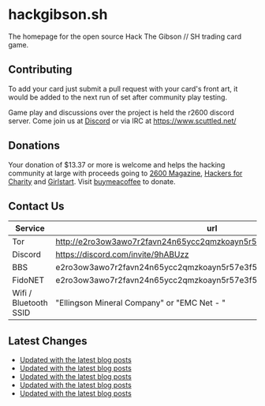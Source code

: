 # hackgibson.sh
The homepage for the open source Hack The Gibson // SH trading card game.


## Contributing

To add your card just submit a pull request with your card's front art, it would be added to the next run of set after community play testing.

Game play and discussions over the project is held the r2600 discord server. Come join us at [Discord](https://discord.com/invite/9hABUzz) or via IRC at https://www.scuttled.net/


## Donations

Your donation of $13.37 or more is welcome and helps the hacking community at large with proceeds going to [2600 Magazine](https://2600.com/), [Hackers for Charity](https://hackersforcharity.org) and [Girlstart](https://girlstart.org).  Visit [buymeacoffee](https://www.buymeacoffee.com/hackgibson.sh) to donate.


## Contact Us

Service | url
-|-
Tor | http://e2ro3ow3awo7r2favn24n65ycc2qmzkoayn5r57e3f56nvjwdcgg32ad.onion
Discord | https://discord.com/invite/9hABUzz
BBS | e2ro3ow3awo7r2favn24n65ycc2qmzkoayn5r57e3f56nvjwdcgg32ad.onion:23
FidoNET | e2ro3ow3awo7r2favn24n65ycc2qmzkoayn5r57e3f56nvjwdcgg32ad.onion:24554
Wifi / Bluetooth SSID | "Ellingson Mineral Company" or "EMC Net - <fidonet address>"

## Latest Changes
<!-- BLOG-POST-LIST:START -->
- [Updated with the latest blog posts](https://github.com/DFW2600/hackgibson.sh/commit/20c9cadc1adb69fb2abf50bbb4711f7542465ceb)
- [Updated with the latest blog posts](https://github.com/DFW2600/hackgibson.sh/commit/a6d4f4b2d5b469f3c09742d4726d957de8f3e680)
- [Updated with the latest blog posts](https://github.com/DFW2600/hackgibson.sh/commit/4b38e0bf62ec83f111c8e26dba7277e6c2e71460)
- [Updated with the latest blog posts](https://github.com/DFW2600/hackgibson.sh/commit/37143b9d8fcce4f6dc097b84cf8fcfeb65ad5b19)
- [Updated with the latest blog posts](https://github.com/DFW2600/hackgibson.sh/commit/41e11e43e329febd9d0c63ac2813ac1b7f861892)
<!-- BLOG-POST-LIST:END -->
